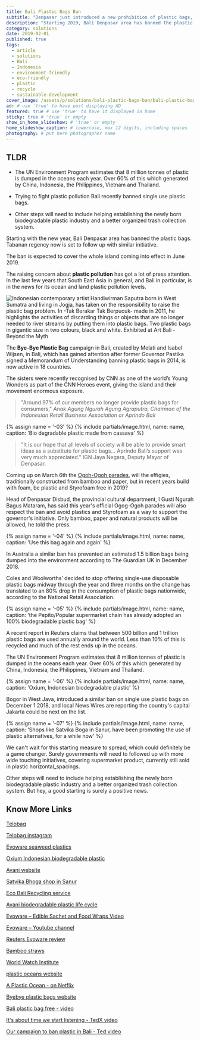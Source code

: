```yaml
---
title: Bali Plastic Bags Ban
subtitle: "Denpasar just introduced a new prohibition of plastic bags, Styrofoam and plastic straws in supermarkets, convenience stores and shopping centres."
description: "Starting 2019, Bali Denpasar area has banned the plastic bags. The ban is expected to cover the whole island coming into effect in June 2019." # max 160 digits
category: solutions
date: 2019-02-01
published: true
tags:
  - article
  - solutions
  - Bali
  - Indonesia
  - environment-friendly
  - eco-friendly
  - plastic
  - recycle
  - sustainable-development
cover_image: /assets/p/solutions/bali-plastic-bags-ban/bali-plastic-bags-ban.jpg
ad: # use 'true' to have post displaying AD
featured: true # use 'true' to have it displayed in home
sticky: true # 'true' or empty
show_in_home_slideshow: # 'true' or empty
home_slideshow_caption: # lowercase, max 12 digits, including spaces
photography: # put here photographer name
---
```


<div class="tldr">

## TLDR

- The UN Environment Program estimates that 8 million tonnes of plastic is dumped in the oceans each year. Over 60% of this which generated by China, Indonesia, the Philippines, Vietnam and Thailand.

- Trying to fight plastic pollution Bali recently banned single use plastic bags.

- Other steps will need to include helping establishing the newly born biodegradable plastic industry and a better organized trash collection system.

</div>

Starting with the new year, Bali Denpasar area has banned the plastic bags. Tabanan regency now is set to follow up with similar initiative.

The ban is expected to cover the whole island coming into effect in June 2019.

The raising concern about **plastic pollution** has got a lot of press attention. In the last few years that South East Asia in general, and Bali in particular, is in the news for its ocean and land plastic pollution levels.

![Indonesian contemporary artist Handiwirman Saputra born in West Sumatra and living in Jogja, has taken on the responsibility to raise the plastic bag problem. In -Tak Berakar Tak Berpucuk- made in 2011, he highlights the activities of discarding things or objects that are no longer needed to river streams by putting them into plastic bags. Two plastic bags in gigantic size in two colours, black and white. Exhibited at Art Bali - Beyond the Myth](/assets/p/solutions/bali-plastic-bags-ban/bali-plastic-bags-ban-02.jpg)


The **Bye-Bye Plastic Bag** campaign in Bali, created by Melati and Isabel Wijsen, in Bali, which has gained attention after former Governor Pastika signed a Memorandum of Understanding banning plastic bags in 2014, is now active in 18 countries.

The sisters were recently recognised by CNN as one of the world’s Young Wonders as part of the CNN Heroes event, giving the island and their movement enormous exposure.

>"Around 97% of our members no longer provide plastic bags for consumers,"  _Anak Agung Ngurah Agung Agraputra,  Chairman of the Indonesian Retail Business Association or Aprindo Bali_

{% assign name = '-03' %}
{% include partials/image.html, name: name, caption: 'Bio degradable plastic made from cassava' %}

>"It is our hope that all levels of society will be able to provide smart ideas as a substitute for plastic bags... Aprindo Bali’s support was very much appreciated." IGN Jaya Negara, Deputy Mayor of Denpasar.


Coming up on March 6th the [Ogoh-Ogoh parades](https://fumes.junglestar.org/photo-journalism/ogoh-ogoh/), will the effigies, traditionally constructed from bamboo and paper, but in recent years build with foam, be plastic and Styrofoam free in 2019?

Head of Denpasar Disbud, the provincial cultural department, I Gusti Ngurah Bagus Mataram, has said this year's official Ogog-Ogoh parades will also respect the ban and avoid plastics and Styrofoam as a way to support the governor's initiative. Only bamboo, paper and natural products will be allowed, he told the press.

{% assign name = '-04' %}
{% include partials/image.html, name: name, caption: 'Use this bag again and again' %}

In Australia a similar ban has prevented an estimated 1.5 billion bags being dumped into the environment according to The Guardian UK in December 2018.

Coles and Woolworths’ decided to stop offering single-use disposable plastic bags midway through the year and three months on the change has translated to an 80% drop in the consumption of plastic bags nationwide, according to the National Retail Association.

{% assign name = '-05' %}
{% include partials/image.html, name: name, caption: 'the Pepito/Popular supermarket chain has already adopted an 100% biodegradable plastic bag' %}

A recent report in Reuters claims that between 500 billion and 1 trillion plastic bags are used annually around the world. Less than 10% of this is recycled and much of the rest ends up in the oceans.

The UN Environment Program estimates that 8 million tonnes of plastic is dumped in the oceans each year. Over 60% of this which generated by China, Indonesia, the Philippines, Vietnam and Thailand.

{% assign name = '-06' %}
{% include partials/image.html, name: name, caption: 'Oxium, Indonesian biodegradable plastic' %}



Bogor in West Java, introduced a similar ban on single use plastic bags on December 1 2018, and local News Wires are reporting the country's capital Jakarta could be next on the list.

{% assign name = '-07' %}
{% include partials/image.html, name: name, caption: 'Shops like Satvika Boga in Sanur, have been promoting the use of plastic alternatives, for a while now' %}



We can't wait for this starting measure to spread, which could definitely be a game changer. Surely governments will need to followed up with more wide touching initiatives, covering supermarket product, currently still sold in plastic horizontal_spacings.


Other steps will need to include helping establishing the newly born biodegradable plastic industry and a better organized trash collection system. But hey, a good starting is surely a positive news.

## Know More Links

[Telobag](http://telobag.com/en/home/)

[Telobag instagram](https://www.instagram.com/telobagindo/)

[Evoware seaweed plastics](http://www.evoware.id/)

[Oxium Indonesian biodegradable plastic](http://www.oxium.net/page/)

[Avani website](https://www.avanieco.com/)

[Satvika Bhoga shop in Sanur](https://goo.gl/maps/uskEeZ96ALJ2)

[Eco Bali Recycling service](http://eco-bali.com)

[Avani biodegradable plastic life cycle](https://www.avanieco.com/life-cycle-3/)

[Evoware – Edible Sachet and Food Wraps Video](https://youtu.be/24T6ruz1GhU)

[Evoware – Youtube channel](https://www.youtube.com/channel/UCBN9aRJfC-bI-f3ll4abZaQ/videos)

[Reuters Evoware review](https://www.reuters.com/article/us-indonesia-evoware/indonesian-startup-wages-war-on-plastic-with-edible-seaweed-cups-idUSKBN1DN0XA)

[Bamboo straws](https://bamboo-straws.com/)

[World Watch Institute](http://www.worldwatch.org/)

[plastic oceans website](https://plasticoceans.org/)

[A Plastic Ocean - on Netflix](https://www.netflix.com/id/title/80164032)

[Byebye plastic bags website](http://www.byebyeplasticbags.org)

[Bali plastic bag free - video](https://youtu.be/SsF4xun1-u0)

[It's about time we start listening - TedX video](https://youtu.be/Y6Z5eOv6Nnk)

[Our campaign to ban plastic in Bali - Ted video](https://youtu.be/P8GCjrDWWUM)
